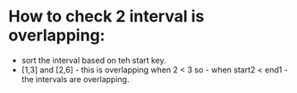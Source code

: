 # How to check 2 interval is overlapping:
- sort the interval based on teh start key. 
- [1,3] and [2,6] - this is overlapping when 2 < 3 so - when start2 < end1 - the intervals are overlapping.